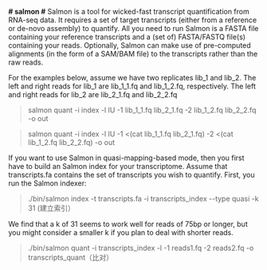 **# salmon #**
 Salmon is a tool for wicked-fast transcript quantification from RNA-seq data. It requires a set of target transcripts (either from a reference or de-novo assembly) to quantify. All you need to run Salmon is a FASTA file containing your reference transcripts and a (set of) FASTA/FASTQ file(s) containing your reads. Optionally, Salmon can make use of pre-computed alignments (in the form of a SAM/BAM file) to the transcripts rather than the raw reads.

For the examples below, assume we have two replicates lib_1 and lib_2. The left and right reads for lib_1 are lib_1_1.fq and lib_1_2.fq, respectively. The left and right reads for lib_2 are lib_2_1.fq and lib_2_2.fq

 > salmon quant -i index -l IU -1 lib_1_1.fq lib_2_1.fq -2 lib_1_2.fq lib_2_2.fq -o out

> salmon quant -i index -l IU -1 <(cat lib_1_1.fq lib_2_1.fq) -2 <(cat lib_1_2.fq lib_2_2.fq) -o out
 
 If you want to use Salmon in quasi-mapping-based mode, then you first have to build an Salmon index for your transcriptome. Assume that transcripts.fa contains the set of transcripts you wish to quantify. First, you run the Salmon indexer:
 
 > ./bin/salmon index -t transcripts.fa -i transcripts_index --type quasi -k 31 (建立索引）
 
 We find that a k of 31 seems to work well for reads of 75bp or longer, but you might consider a smaller k if you plan to deal with shorter reads. 
 
 > ./bin/salmon quant -i transcripts_index -l <LIBTYPE> -1 reads1.fq -2 reads2.fq -o transcripts_quant（比对）